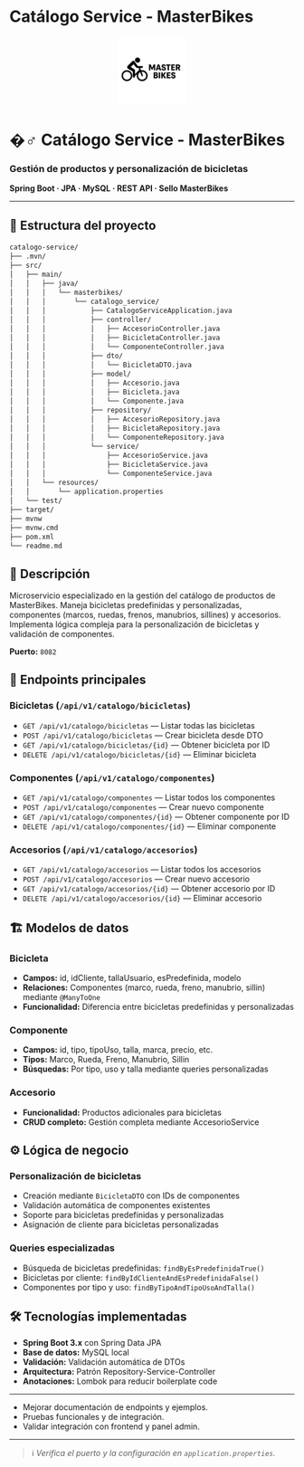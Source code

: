 
# Catálogo Service - MasterBikes

<div align="center">
  <img src="../frontend/images/logos/logo.svg" alt="MasterBikes" width="120"/>
</div>

<h1>�‍♂️ Catálogo Service - MasterBikes</h1>
<h3>Gestión de productos y personalización de bicicletas</h3>
<p><b>Spring Boot · JPA · MySQL · REST API · Sello MasterBikes</b></p>

---

## 📁 Estructura del proyecto

```text
catalogo-service/
├── .mvn/
├── src/
│   ├── main/
│   │   ├── java/
│   │   │   └── masterbikes/
│   │   │       └── catalogo_service/
│   │   │           ├── CatalogoServiceApplication.java
│   │   │           ├── controller/
│   │   │           │   ├── AccesorioController.java
│   │   │           │   ├── BicicletaController.java
│   │   │           │   └── ComponenteController.java
│   │   │           ├── dto/
│   │   │           │   └── BicicletaDTO.java
│   │   │           ├── model/
│   │   │           │   ├── Accesorio.java
│   │   │           │   ├── Bicicleta.java
│   │   │           │   └── Componente.java
│   │   │           ├── repository/
│   │   │           │   ├── AccesorioRepository.java
│   │   │           │   ├── BicicletaRepository.java
│   │   │           │   └── ComponenteRepository.java
│   │   │           └── service/
│   │   │               ├── AccesorioService.java
│   │   │               ├── BicicletaService.java
│   │   │               └── ComponenteService.java
│   │   └── resources/
│   │       └── application.properties
│   └── test/
├── target/
├── mvnw
├── mvnw.cmd
├── pom.xml
└── readme.md
```

## 🚦 Descripción

Microservicio especializado en la gestión del catálogo de productos de MasterBikes. Maneja bicicletas predefinidas y personalizadas, componentes (marcos, ruedas, frenos, manubrios, sillines) y accesorios. Implementa lógica compleja para la personalización de bicicletas y validación de componentes.

**Puerto:** `8082`

## 🔗 Endpoints principales

### Bicicletas (`/api/v1/catalogo/bicicletas`)
- `GET /api/v1/catalogo/bicicletas` — Listar todas las bicicletas
- `POST /api/v1/catalogo/bicicletas` — Crear bicicleta desde DTO
- `GET /api/v1/catalogo/bicicletas/{id}` — Obtener bicicleta por ID
- `DELETE /api/v1/catalogo/bicicletas/{id}` — Eliminar bicicleta

### Componentes (`/api/v1/catalogo/componentes`)
- `GET /api/v1/catalogo/componentes` — Listar todos los componentes
- `POST /api/v1/catalogo/componentes` — Crear nuevo componente
- `GET /api/v1/catalogo/componentes/{id}` — Obtener componente por ID
- `DELETE /api/v1/catalogo/componentes/{id}` — Eliminar componente

### Accesorios (`/api/v1/catalogo/accesorios`)
- `GET /api/v1/catalogo/accesorios` — Listar todos los accesorios
- `POST /api/v1/catalogo/accesorios` — Crear nuevo accesorio
- `GET /api/v1/catalogo/accesorios/{id}` — Obtener accesorio por ID
- `DELETE /api/v1/catalogo/accesorios/{id}` — Eliminar accesorio

## 🏗️ Modelos de datos

### Bicicleta
- **Campos:** id, idCliente, tallaUsuario, esPredefinida, modelo
- **Relaciones:** Componentes (marco, rueda, freno, manubrio, sillin) mediante `@ManyToOne`
- **Funcionalidad:** Diferencia entre bicicletas predefinidas y personalizadas

### Componente
- **Campos:** id, tipo, tipoUso, talla, marca, precio, etc.
- **Tipos:** Marco, Rueda, Freno, Manubrio, Sillin
- **Búsquedas:** Por tipo, uso y talla mediante queries personalizadas

### Accesorio
- **Funcionalidad:** Productos adicionales para bicicletas
- **CRUD completo:** Gestión completa mediante AccesorioService

## ⚙️ Lógica de negocio

### Personalización de bicicletas
- Creación mediante `BicicletaDTO` con IDs de componentes
- Validación automática de componentes existentes
- Soporte para bicicletas predefinidas y personalizadas
- Asignación de cliente para bicicletas personalizadas

### Queries especializadas
- Búsqueda de bicicletas predefinidas: `findByEsPredefinidaTrue()`
- Bicicletas por cliente: `findByIdClienteAndEsPredefinidaFalse()`
- Componentes por tipo y uso: `findByTipoAndTipoUsoAndTalla()`

## 🛠️ Tecnologías implementadas

- **Spring Boot 3.x** con Spring Data JPA
- **Base de datos:** MySQL local
- **Validación:** Validación automática de DTOs
- **Arquitectura:** Patrón Repository-Service-Controller
- **Anotaciones:** Lombok para reducir boilerplate code

---

- Mejorar documentación de endpoints y ejemplos.
- Pruebas funcionales y de integración.
- Validar integración con frontend y panel admin.

---

> ℹ️ *Verifica el puerto y la configuración en `application.properties`.*

